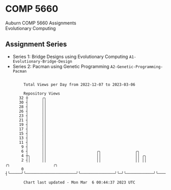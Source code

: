 # COMP 5660
Auburn COMP 5660 Assignments  
Evolutionary Computing

## Assignment Series
- Series 1: Bridge Designs using Evolutionary Computing `A1-Evolutionary-Bridge-Design`
- Series 2: Pacman using Genetic Programming `A2-Genetic-Programming-Pacman`

```

        Total Views per Day from 2022-12-07 to 2023-03-06

        Repository Views
      32 ┼      ╭╮
      30 ┤      ││
      28 ┤      ││
      26 ┤      ││
      23 ┤      ││
      21 ┤      ││
      19 ┤      ││
      17 ┤      ││
      15 ┤      ││
      13 ┤      ││
      11 ┤      ││
       9 ┤      ││
       6 ┤      ││                      ╭╮               ╭╮
       4 ┼╮     ││                      ││               ││ ╭╮
       2 ┤│     ││                      ││               ││ ││            ╭╮                   ╭╮
       0 ┤╰─────╯╰──────────────────────╯╰───────────────╯╰─╯╰────────────╯╰───────────────────╯╰──

        Chart last updated - Mon Mar  6 00:44:37 2023 UTC
        
```
